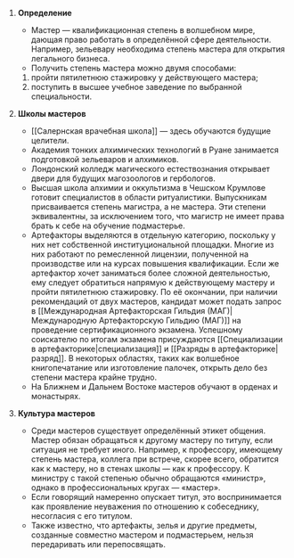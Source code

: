 1. **Определение**
   - Мастер — квалификационная степень в волшебном мире, дающая право работать в определённой сфере деятельности. Например, зельевару необходима степень мастера для открытия легального бизнеса.
   - Получить степень мастера можно двумя способами:
    1) пройти пятилетнюю стажировку у действующего мастера;
    2) поступить в высшее учебное заведение по выбранной специальности.
   
2. **Школы мастеров**
   - [[Салернская врачебная школа]] — здесь обучаются будущие целители.
   - Академия тонких алхимических технологий в Руане занимается подготовкой зельеваров и алхимиков.
   - Лондонский колледж магического естествознания открывает двери для будущих магозоологов и гербологов.
   - Высшая школа алхимии и оккультизма в Чешском Крумлове готовит специалистов в области ритуалистики. Выпускникам присваивается степень магистра, а не мастера. Эти степени эквивалентны, за исключением того, что магистр не имеет права брать к себе на обучение подмастерье.
   - Артефакторы выделяются в отдельную категорию, поскольку у них нет собственной институциональной площадки. Многие из них работают по ремесленной лицензии, полученной на производстве или на курсах повышения квалификации. Если же артефактор хочет заниматься более сложной деятельностью, ему следует обратиться напрямую к действующему мастеру и пройти пятилетнюю стажировку. По её окончании, при наличии рекомендаций от двух мастеров, кандидат может подать запрос в [[Международная Артефакторская Гильдия (МАГ)|Международную Артефакторскую Гильдию (МАГ)]] на проведение сертификационного экзамена. Успешному соискателю по итогам экзамена присуждаются [[Специализации в артефакторике|специализация]] и [[Разряды в артефакторике|разряд]]. В некоторых областях, таких как волшебное книгопечатание или изготовление палочек, открыть дело без степени мастера крайне трудно.
   - На Ближнем и Дальнем Востоке мастеров обучают в орденах и монастырях.

3. **Культура мастеров**
   - Среди мастеров существует определённый этикет общения. Мастер обязан обращаться к другому мастеру по титулу, если ситуация не требует иного. Например, к профессору, имеющему степень мастера, коллега при встрече, скорее всего, обратится как к мастеру, но в стенах школы — как к профессору. К министру с такой степенью обычно обращаются «министр», однако в профессиональных кругах — «мастер».
   - Если говорящий намеренно опускает титул, это воспринимается как проявление неуважения по отношению к собеседнику, несогласия с его титулом.
   - Также известно, что артефакты, зелья и другие предметы, созданные совместно мастером и подмастерьем, нельзя передаривать или перепосвящать.